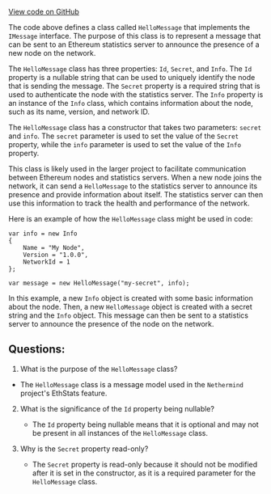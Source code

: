 [View code on GitHub](https://github.com/nethermindeth/nethermind/Nethermind.EthStats/Messages/HelloMessage.cs)

The code above defines a class called `HelloMessage` that implements the `IMessage` interface. The purpose of this class is to represent a message that can be sent to an Ethereum statistics server to announce the presence of a new node on the network. 

The `HelloMessage` class has three properties: `Id`, `Secret`, and `Info`. The `Id` property is a nullable string that can be used to uniquely identify the node that is sending the message. The `Secret` property is a required string that is used to authenticate the node with the statistics server. The `Info` property is an instance of the `Info` class, which contains information about the node, such as its name, version, and network ID.

The `HelloMessage` class has a constructor that takes two parameters: `secret` and `info`. The `secret` parameter is used to set the value of the `Secret` property, while the `info` parameter is used to set the value of the `Info` property.

This class is likely used in the larger project to facilitate communication between Ethereum nodes and statistics servers. When a new node joins the network, it can send a `HelloMessage` to the statistics server to announce its presence and provide information about itself. The statistics server can then use this information to track the health and performance of the network.

Here is an example of how the `HelloMessage` class might be used in code:

```
var info = new Info
{
    Name = "My Node",
    Version = "1.0.0",
    NetworkId = 1
};

var message = new HelloMessage("my-secret", info);
```

In this example, a new `Info` object is created with some basic information about the node. Then, a new `HelloMessage` object is created with a secret string and the `Info` object. This message can then be sent to a statistics server to announce the presence of the node on the network.
## Questions: 
 1. What is the purpose of the `HelloMessage` class?
   - The `HelloMessage` class is a message model used in the `Nethermind` project's EthStats feature.

2. What is the significance of the `Id` property being nullable?
   - The `Id` property being nullable means that it is optional and may not be present in all instances of the `HelloMessage` class.

3. Why is the `Secret` property read-only?
   - The `Secret` property is read-only because it should not be modified after it is set in the constructor, as it is a required parameter for the `HelloMessage` class.